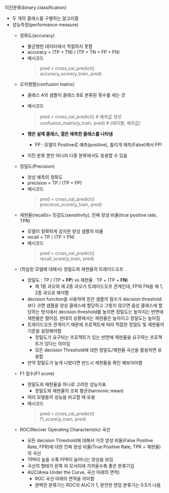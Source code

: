 이진분류(binary classification)
* 두 개의 클래스를 구별하는 알고리즘
* 성능측정(performance measure)
    * 정확도(accuracy)
        * 불균형한 데이터에서 적절하지 못함
        * accuracy = (TP + TN) / (TP + TN + FP + FN)
        * 예시코드
            > pred = cross_val_predict()
            > <br>accuracy_score(y_train, pred)

    * 오차행렬(confusion matrix)
        * 클래스 A의 샘플이 클래스 B로 분류된 횟수를 세는 것
        * 예시코드
            > pred = cross_val_predict() # 예측값 생성
            > <br>confusion_matrix(y_train, pred) # (레이블, 예측값)

        * **행은 실제 클래스, 열은 예측한 클래스를 나타냄**
            * FP : 모델이 Positive로 예측(positive), 틀리게 예측(False)해서 FP!
        * 이진 분류 뿐만 아니라 다중 분류에서도 응용할 수 있음
        
    * 정밀도(Precision)
        * 양성 예측의 정확도
        * precision = TP / (TP + FP)
        * 예시코드
            > pred = cross_val_predict()
            > <br>precision_score(y_train, pred)

    * 재현율(recall)(= 민감도(sensitivity), 진짜 양성 비율(true positive rate, TPR)
        * 모델이 정확하게 감지한 양성 샘플의 비율
        * recall = TP / (TP + FN)
        * 예시코드
            > pred = cross_val_predict()
            > <br>recall_score(y_train, pred)

    * (학습된 모델에 대해서) 정밀도와 재현율의 트레이드오프
        * 정밀도 : TP / (TP + **FP**) vs 재현율 : TP + (TP + **FN**)
            * 제 1종 과오와 제 2종 과오가 트레이드오프 관계인데, FP와 FN을 제 1, 2종 과오로 해석함
        * decision function을 사용하여 얻은 샘플의 점수가 decision threshold보다 크면 샘플을 양성 클래스에 할당하고 그렇지 않으면 음성 클래스에 할당하는 방식에서 decision threshold를 높이면 정밀도는 높아지는 반면에 재현율은 떨어짐. 반대의 상황에서는 재현율은 높아지고 정밀도는 높아짐
        * 트레이드오프 관계이기 때문에 프로젝트에 따라 적절한 정밀도 및 재현율의 기준을 설정해야함
            * 정밀도가 요구되는 프로젝트가 있는 반면에 재현율을 요구하는 프로젝트가 있다는 의미임
            * 모든 decision Threshold에 대한 정밀도/재현율 곡선을 활용하면 유용함
        * 만약 정밀도가 높게 나왔다면 반드시 재현율을 확인 해보아야함

    * F1 점수(F1 score)
        * 정밀도와 재현율을 하나로 고려한 성능지표
            * 정밀도와 재현율의 조화 평균(harmonic mean)
        * 여러 모델들의 성능을 비교할 때 유용
        * 예시코드
            > pred = cross_val_predict()
            > <br>f1_score(y_train, pred)

    * ROC(Reciver Operating Characteristic) 곡선
        * 모든 decision Threshold에 대해서 거짓 양성 비율(False Positive Rate, FPR)에 대한 진짜 양성 비율(True Positive Rate, TPR = 재현율)의 곡선
        * TPR이 높을 수록 FPR이 늘어나는 양상을 보임
        * 곡선의 형태가 왼쪽 위 모서리에 가까울수록 좋은 분류기임
        * AUC(Area Under the Curve, 곡선 아래의 면적)
            * ROC 곡선 아래의 면적을 의미함
            * 완벽한 분류기는 ROC의 AUC가 1, 완전한 랜덤 분류기는 0.5가 나옴